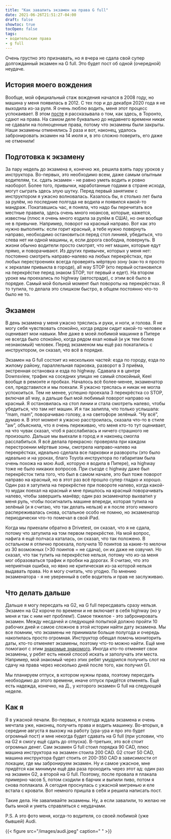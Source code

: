 ```yaml
---
title: "Как завалить экзамен на права G full"
date: 2021-06-26T21:51:27-04:00
draft: false
showtoc: true
tocOpen: false
tags:
- водительские права
- g full
---
```

Очень грустно это признавать, но я вчера не сдала свой супер долгожданный экзамен на G full. Это будет пост об одной (очередной) неудаче.

## История моего вождения

Вообще, мой официальный стаж вождения начался в 2008 году, но машина у меня появилась в 2012. С тех пор и до декабря 2020 года я не выходила из-за руля. Я очень люблю водить, меня этот процесс успокаивает. В этом [посте](https://natashakatson.com/ru/posts/driver-license/) я рассказывала о том, как здесь, в Торонто, сдают на права. На самом деле буквально до недавнего времени никак не сдавали на полноценные права, потому что экзамены были закрыты. Наши экзамены отменялись 3 раза и вот, наконец, удалось забронировать экзамен на 14 июля и, в это сложно поверить, его даже не отменили!

## Подготовка к экзамену

За пару недель до экзамена я, конечно же, решила взять пару уроков у инструктора. Во-первых, это необходимо всем, даже самым опытным водителям, т.к. сдать экзамен - не равно уметь водить и ровно наоборот. Более того, привычки, наработанные годами в стране исхода, могут сыграть здесь злую шутку. Перед первый занятием с инструктором я ужасно волновалась. Казалось бы, я столько лет была за рулём, но последние полгода не водила и появился какой-то мандраж. Покатавшись час, я поняла, что надо бы перечитать все местные правила, здесь очень много нюансов, которые, кажется, известны (плюс я очень много ездила за рулём в США), но они вообще не в привычке. Например, поворот на красный направо. Вот как это нужно выполнять: если горит красный, а тебе нужно повернуть направо, необходимо остановиться перед стоп линией, убедиться, что слева нет ни одной машины, и, если дорога свободна, повернуть. В жизни обычно водители просто смотрят, что нет машин, которые едут прямо, и поворачивают. Из других привычек, которых у меня нет: постоянно смотреть направо-налево на любых перекрёстках, при любых перестроениях всегда проверять мёртвую зону (как-то я просто к зеркалам привыкла в городе), all way STOP (кто первый остановился на перекрёстке перед знаком STOP, тот первый и едет). На втором уроке мы проехались по highway (автостраде), с этим всё было в порядке. Самый мой больной момент был повороты на перекрёстках. Я то тупила, то делала это слишком быстро, в общем постоянно что-то было не то.

## Экзамен

В день экзамена у меня ужасно тряслись и руки, и ноги, и голова. Я не могу себя чувствовать спокойно, когда рядом сидит какой-то человек и оценивает мои навыки. Мне даже в моей любимой машинке в Питере не всегда было спокойно, когда рядом ехал новый (и уж тем более незнакомый) человек. Перед экзаменом мы ещё раз покатались с инструктором, он сказал, что всё в порядке.

Экзамен на G full состоит из нескольких частей: езда по городу, езда по жилому району, параллельная парковка, разворот в 3 приёма, экстренная остановка и езда по highway. Сдавала я в центре Downsview, трафик на соседних улицах не самый спокойный, Keel вообще в ремонте и пробках. Началось всё более-менее, экзаменатор сел, представился и мы поехали. Я ужасно тряслась и никак не могла успокоиться. Тем не менее, успешно проехала 3 перекрёстка со STOP, включая all way, а дальше был мой любимый поворот направо на красный. Я остановилась на стоп линии и стала смотреть налево, чтобы убедиться, что там нет машин. И я так залипла, что только услышала: “mam, mam”, поворачиваю голову, а на светофоре зелёный. “Ну всё”, думаю я. В этот момент я ужасно расстроилась, сказала что-то в стиле “aw”, объяснила, что я очень переживаю, что меня кто-то тут оценивает, на что чувак сказал, чтоб я расслабилась и ничего страшного не произошло. Дальше мы выехали в город и я наконец смогла расслабиться. Я всё делала прекрасно: проверяла при каждом перестроении мёртвые зоны, смотрела направо-налево на перекрёстках, идеально сделала все парковки и развороты (это было идеально и на уроках, благо Toyota инструктора по габаритам была очень похожа на мою Audi, которую я водила в Питере), на highway тоже не было никаких вопросов. При съезде с highway даже был перекрёсток типа того, что был в самом начале, это был тоже поворот направо на красный, но в этот раз всё прошло супер гладко и хорошо. Один раз я затупила на перекрёстке при повороте налево, когда какой-то мудак поехал на красный и мне пришлось на красный поворачивать налево, чтобы завершить манёвр; один раз экзаменатор выхватил у меня руль, чтобы посигналить машине впереди, которая тупила на зелёный (и я считаю, что так делать нельзя) и я после этого немного распереживалась снова, остальное особо не помню, но экзаменатор периодически что-то помечал в свой iPad.

Когда мы приехали обратно в Drivetest, он сказал, что я не сдала, потому что затупила на том первом перекрёстке. На мой вопрос, нафига я ещё полчаса каталась, он сказал, что так положено. В остальном я отлично проехала, получила 10 поинтов за какие-то мелочи из 30 возможных (>30 поинтов = не сдача), он их даже не озвучил. Но сказал, что так тупить на перекрёстке нельзя, потому что из-за меня мог образоваться трафик и пробки на дорогах. Я считаю, что это неприятная ошибка, но явно не критическая из-за которой нельзя выдавать права. Но я могу считать, что угодно. По мнению экзаменатора - я не уверенный в себе водитель и прав не заслуживаю.

## Что делать дальше

Дальше я могу пересдать на G2, на G full пересдавать сразу нельзя. Экзамен на G2 короче по времени и не включает в себя highway (но у меня и так с ним нет проблем!). Самое тяжелое - это забронировать экзамен. Между несдачей и следующей попыткой должно пройти 10 рабочих дней и самое сложное в этой истории найти дату экзамена. Мы все помним, что экзамены не принимали больше полугода и очередь накопилась просто огромная. Инструктор обещал помочь мониторить даты, кто-то отменяет экзамены, поэтому что-то можно найти. Ещё мне помогают с этим [знакомые знакомого]( http://t.me/AlexTvenCanada). Иногда кто-то отменяет свои экзамены, у ребят есть некий способ искать и заполучать эти места. Например, мой знакомый через этих ребят умудрился получить слот на сдачу на права через несколько дней после того, как получил G1. 

Мы планируем отпуск, в котором нужны права, поэтому пересдать необходимо до этого времени, иначе отпуск придётся отменять. Ещё есть надежда, конечно, на Д., у которого экзамен G full на следующей неделе.

## Как я

Я в ужасной печали. Во-первых, я полгода ждала экзамена и очень мечтала уже, наконец, получить права и водить машинку. Во-вторых, в середине августа я выхожу на работу (ура-ура и про это будет огромный пост) и мне некогда будет сдавать на G full (при условии, что на G2 я смогу ещё сдать до отпуска). В-третьих, это всё стоит огромных денег. Сам экзамен G full стоил порядка 90 CAD, плюс машина инструктора на экзамен стоила 200 CAD. G2 стоит 50 CAD, машина инструктора будет стоить от 200-350 CAD в зависимости от локации, где мы забронируем экзамен. Ну и самое ужасное, мне придётся как минимум ещё два раза проходить через этот ад: один раз на экзамен G2, а второй на G full. Поэтому, после провала я плакала примерно часов 5, потом сходили в барчик и выпили пиво, потом я снова поплакала. А сегодня проснулась с ужасной мигренью и еле встала с кровати. Вот немного пришла в себя и решила написать пост.

Такие дела. Не заваливайте экзамены. Ну, а если завалили, то желаю не быть мной и уметь справляться с неудачами.

P.S. А это фото меня, когда-то водителя, со своей любимой (уже бывшей) Audi. 

{{< figure src="/images/audi.jpeg" caption=" " >}}


